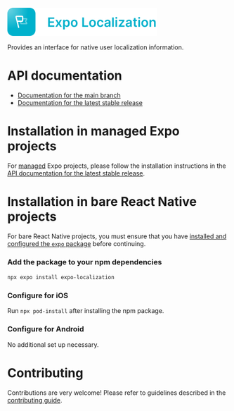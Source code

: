<p>
  <a href="https://docs.expo.dev/versions/latest/sdk/localization/">
    <img
      src="../../.github/resources/expo-localization.svg"
      alt="expo-localization"
      height="64" />
  </a>
</p>

Provides an interface for native user localization information.

# API documentation

- [Documentation for the main branch](https://github.com/expo/expo/blob/main/docs/pages/versions/unversioned/sdk/localization.mdx)
- [Documentation for the latest stable release](https://docs.expo.dev/versions/latest/sdk/localization/)

# Installation in managed Expo projects

For [managed](https://docs.expo.dev/archive/managed-vs-bare/) Expo projects, please follow the installation instructions in the [API documentation for the latest stable release](https://docs.expo.dev/versions/latest/sdk/localization/).

# Installation in bare React Native projects

For bare React Native projects, you must ensure that you have [installed and configured the `expo` package](https://docs.expo.dev/bare/installing-expo-modules/) before continuing.

### Add the package to your npm dependencies

```sh
npx expo install expo-localization
```

### Configure for iOS

Run `npx pod-install` after installing the npm package.

### Configure for Android

No additional set up necessary.

# Contributing

Contributions are very welcome! Please refer to guidelines described in the [contributing guide](https://github.com/expo/expo#contributing).
